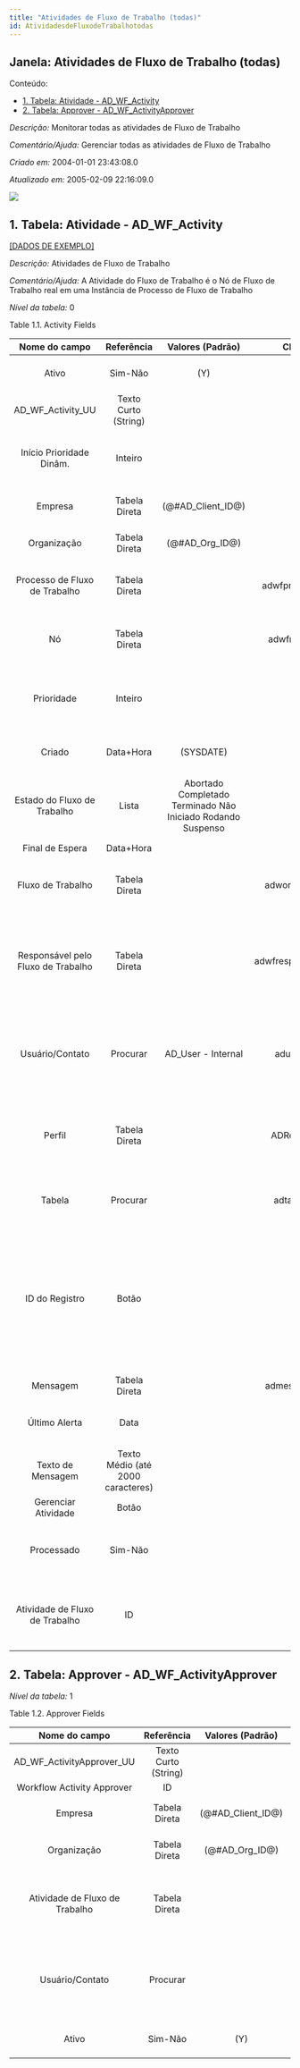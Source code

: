 ```yaml
---
title: "Atividades de Fluxo de Trabalho (todas)"
id: AtividadesdeFluxodeTrabalhotodas
---
```

<div id="d9477e1" class="section chapter">

<div class="titlepage">

<div>

<div>

## Janela: Atividades de Fluxo de Trabalho (todas)

</div>

</div>

</div>

<div class="toc">

<div class="toc-title">

Conteúdo:

</div>

  - <span class="section">[1. Tabela: Atividade -
    AD\_WF\_Activity](#d9477e23)</span>
  - <span class="section">[2. Tabela: Approver -
    AD\_WF\_ActivityApprover](#d9477e396)</span>

</div>

<span class="emphasis">*Descrição:* </span> Monitorar todas as
atividades de Fluxo de Trabalho

<span class="emphasis">*Comentário/Ajuda:* </span>Gerenciar todas as
atividades de Fluxo de Trabalho

<span class="emphasis"> *Criado em:* </span>2004-01-01 23:43:08.0

<span class="emphasis">*Atualizado em:* </span>2005-02-09 22:16:09.0

![](/img/manual/AtividadesdeFluxodeTrabalhotodas.png)

<div id="d9477e23" class="section section">

<div class="titlepage">

<div>

<div>

## 1. Tabela: Atividade - AD\_WF\_Activity

</div>

</div>

</div>

[\[DADOS DE EXEMPLO\]](data/AD_WF_Activity_data)

<span class="emphasis">*Descrição:*</span> Atividades de Fluxo de
Trabalho

<span class="emphasis">*Comentário/Ajuda:* </span> A Atividade do Fluxo
de Trabalho é o Nó de Fluxo de Trabalho real em uma Instância de
Processo de Fluxo de Trabalho

<span class="emphasis">*Nível da tabela:* </span>0

</div>

<div id="d9477e40" class="table">

<div class="table-title">

Table 1.1. Activity
Fields

</div>

<div class="table-contents">

|           Nome do campo            |            Referência             |                      Valores (Padrão)                       |       Chave restritiva        |                Regra de validação                |                            Descrição                            |                                                                                                   Comentário/Ajuda                                                                                                   |
| :--------------------------------: | :-------------------------------: | :---------------------------------------------------------: | :---------------------------: | :----------------------------------------------: | :-------------------------------------------------------------: | :------------------------------------------------------------------------------------------------------------------------------------------------------------------------------------------------------------------: |
|               Ativo                |              Sim-Não              |                             (Y)                             |                               |                                                  |               (semelhante ao primeiro relatório)                |                                                                                                 (ver o mesmo acima)                                                                                                  |
|        AD\_WF\_Activity\_UU        |       Texto Curto (String)        |                                                             |                               |                                                  |                                                                 |                                                                                                                                                                                                                      |
|      Início Prioridade Dinâm.      |              Inteiro              |                                                             |                               |                                                  |          Starting priority before changed dynamically           |                                                                                                                                                                                                                      |
|              Empresa               |           Tabela Direta           |                    (@\#AD\_Client\_ID@)                     |                               |        AD\_Client.AD\_Client\_ID \< \> 0         |               (semelhante ao primeiro relatório)                |                                                                                                 (ver o mesmo acima)                                                                                                  |
|            Organização             |           Tabela Direta           |                      (@\#AD\_Org\_ID@)                      |                               | (AD\_Org.IsSummary='N' OR AD\_Org.AD\_Org\_ID=0) |               (semelhante ao primeiro relatório)                |                                                                                                 (ver o mesmo acima)                                                                                                  |
|   Processo de Fluxo de Trabalho    |           Tabela Direta           |                                                             |   adwfprocess\_adwfactivity   |                                                  |                Actual Workflow Process Instance                 |                                                                                           Instance of a workflow execution                                                                                           |
|                 Nó                 |           Tabela Direta           |                                                             |    adwfnode\_adwfactivity     |                                                  |            Workflow Node (activity), step or process            |                                                                         The Workflow Node indicates a unique step or process in a Workflow.                                                                          |
|             Prioridade             |              Inteiro              |                                                             |                               |                                                  | Indicates if this request is of a high, medium or low priority. |                                                                                The Priority indicates the importance of this request.                                                                                |
|               Criado               |             Data+Hora             |                          (SYSDATE)                          |                               |                                                  |                  Date this record was created                   |                                                                          The Created field indicates the date that this record was created.                                                                          |
|    Estado do Fluxo de Trabalho     |               Lista               | Abortado Completado Terminado Não Iniciado Rodando Suspenso |                               |                                                  |             State of the execution of the workflow              |                                                                                                                                                                                                                      |
|          Final de Espera           |             Data+Hora             |                                                             |                               |                                                  |                        End of sleep time                        |                                                                                              End of suspension (sleep)                                                                                               |
|         Fluxo de Trabalho          |           Tabela Direta           |                                                             |   adworkflow\_adwfactivity    |                                                  |                Workflow or combination of tasks                 |                                                                            The Workflow field identifies a unique Workflow in the system.                                                                            |
| Responsável pelo Fluxo de Trabalho |           Tabela Direta           |                                                             | adwfresponsible\_adwfactivity |                                                  |               Responsible for Workflow Execution                |                                     The ultimate responsibility for a workflow is with an actual user. The Workflow Responsible allows to define ways to find that actual User.                                      |
|          Usuário/Contato           |             Procurar              |                     AD\_User - Internal                     |     aduser\_adwfactivity      |                                                  |  User within the system - Internal or Business Partner Contact  |                                                    The User identifies a unique user in the system. This could be an internal user or a business partner contact                                                     |
|               Perfil               |           Tabela Direta           |                                                             |     ADRole\_ADWFActivity      |                                                  |                       Responsibility Role                       |                                                              The Role determines security and access a user who has this Role will have in the System.                                                               |
|               Tabela               |             Procurar              |                                                             |     adtable\_adwfactivity     |                                                  |                   Database Table information                    |                                                                         The Database Table provides the information of the table definition                                                                          |
|           ID do Registro           |               Botão               |                                                             |                               |                                                  |                    Direct internal record ID                    | The Record ID is the internal unique identifier of a record. Please note that zooming to the record may not be successful for Orders, Invoices and Shipment/Receipts as sometimes the Sales Order type is not known. |
|              Mensagem              |           Tabela Direta           |                                                             |    admessage\_adwfactivity    |                                                  |                         System Message                          |                                                                                            Information and Error messages                                                                                            |
|           Último Alerta            |               Data                |                                                             |                               |                                                  |                 Date when last alert were sent                  |                                                                             The last alert date is updated when a reminder email is sent                                                                             |
|         Texto de Mensagem          | Texto Médio (até 2000 caracteres) |                                                             |                               |                                                  |                          Text Message                           |                                                                                                                                                                                                                      |
|        Gerenciar Atividade         |               Botão               |                                                             |                               |                                                  |                                                                 |                                                                                                                                                                                                                      |
|             Processado             |              Sim-Não              |                                                             |                               |                                                  |                 The document has been processed                 |                                                                         The Processed checkbox indicates that a document has been processed.                                                                         |
|   Atividade de Fluxo de Trabalho   |                ID                 |                                                             |                               |                                                  |                        Workflow Activity                        |                                                                   The Workflow Activity is the actual Workflow Node in a Workflow Process instance                                                                   |

</div>

</div>

  

<div id="d9477e396" class="section section">

<div class="titlepage">

<div>

<div>

## 2. Tabela: Approver - AD\_WF\_ActivityApprover

</div>

</div>

</div>

<span class="emphasis">*Nível da tabela:* </span>1

</div>

<div id="d9477e403" class="table">

<div class="table-title">

Table 1.2. Approver
Fields

</div>

<div class="table-contents">

|         Nome do campo          |      Referência      |   Valores (Padrão)   |        Chave restritiva         |                                                          Regra de validação                                                           |                           Descrição                           |                                               Comentário/Ajuda                                                |
| :----------------------------: | :------------------: | :------------------: | :-----------------------------: | :-----------------------------------------------------------------------------------------------------------------------------------: | :-----------------------------------------------------------: | :-----------------------------------------------------------------------------------------------------------: |
|  AD\_WF\_ActivityApprover\_UU  | Texto Curto (String) |                      |                                 |                                                                                                                                       |                                                               |                                                                                                               |
|   Workflow Activity Approver   |          ID          |                      |                                 |                                                                                                                                       |                                                               |                                                                                                               |
|            Empresa             |    Tabela Direta     | (@\#AD\_Client\_ID@) |                                 |                                                   AD\_Client.AD\_Client\_ID \< \> 0                                                   |              (semelhante ao primeiro relatório)               |                                              (ver o mesmo acima)                                              |
|          Organização           |    Tabela Direta     |  (@\#AD\_Org\_ID@)   |                                 |                                           (AD\_Org.IsSummary='N' OR AD\_Org.AD\_Org\_ID=0)                                            |              (semelhante ao primeiro relatório)               |                                              (ver o mesmo acima)                                              |
| Atividade de Fluxo de Trabalho |    Tabela Direta     |                      | ADWFActivity\_ADWFActivityAppro |                                                                                                                                       |                       Workflow Activity                       |               The Workflow Activity is the actual Workflow Node in a Workflow Process instance                |
|        Usuário/Contato         |       Procurar       |                      |  ADUser\_ADWFActivityApprover   | EXISTS (SELECT \* FROM C\_BPartner bp WHERE AD\_User.C\_BPartner\_ID=bp.C\_BPartner\_ID AND (bp.IsEmployee='Y' OR bp.IsSalesRep='Y')) | User within the system - Internal or Business Partner Contact | The User identifies a unique user in the system. This could be an internal user or a business partner contact |
|             Ativo              |       Sim-Não        |         (Y)          |                                 |                                                                                                                                       |              (semelhante ao primeiro relatório)               |                                              (ver o mesmo acima)                                              |

</div>

</div>

  

</div>
